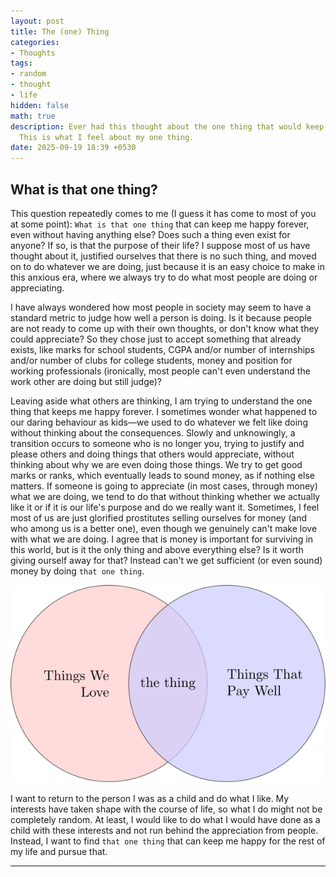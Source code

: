 ```yaml
---
layout: post
title: The (one) Thing
categories:
- Thoughts
tags:
- random
- thought
- life
hidden: false
math: true
description: Ever had this thought about the one thing that would keep you happy forever.
  This is what I feel about my one thing.
date: 2025-09-19 18:39 +0530
---
```

## What is that one thing?

This question repeatedly comes to me (I guess it has come to most of you at some point): `What is that one thing` that can keep me happy forever, even without having anything else? Does such a thing even exist for anyone? If so, is that the purpose of their life? I suppose most of us have thought about it, justified ourselves that there is no such thing, and moved on to do whatever we are doing, just because it is an easy choice to make in this anxious era, where we always try to do what most people are doing or appreciating.

I have always wondered how most people in society may seem to have a standard metric to judge how well a person is doing. Is it because people are not ready to come up with their own thoughts, or don't know what they could appreciate? So they chose just to accept something that already exists, like marks for school students, CGPA and/or number of internships and/or number of clubs for college students, money and position for working professionals (ironically, most people can't even understand the work other are doing but still judge)?

Leaving aside what others are thinking, I am trying to understand the one thing that keeps me happy forever. I sometimes wonder what happened to our daring behaviour as kids—we used to do whatever we felt like doing without thinking about the consequences. Slowly and unknowingly, a transition occurs to someone who is no longer you, trying to justify and please others and doing things that others would appreciate, without thinking about why we are even doing those things. We try to get good marks or ranks, which eventually leads to sound money, as if nothing else matters. If someone is going to appreciate (in most cases, through money) what we are doing, we tend to do that without thinking whether we actually like it or if it is our life's purpose and do we really want it. Sometimes, I feel most of us are just glorified prostitutes selling ourselves for money (and who among us is a better one), even though we genuinely can't make love with what we are doing. I agree that is money is important for surviving in this world, but is it the only thing and above everything else? Is it worth giving ourself away for that? Instead can't we get sufficient (or even sound) money by doing `that one thing`.

![The thing](/assets/img/the_thing.svg)

I want to return to the person I was as a child and do what I like. My interests have taken shape with the course of life, so what I do might not be completely random. At least, I would like to do what I would have done as a child with these interests and not run behind the appreciation from people. Instead, I want to find `that one thing` that can keep me happy for the rest of my life and pursue that.

---